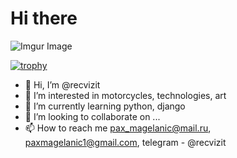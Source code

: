 # Hi there

![Imgur Image](https://i.imgur.com/phBqJDw.gif)

[![trophy](https://github-profile-trophy.vercel.app/?username=recvizit&row=2&column=3)](https://github.com/ryo-ma/github-profile-trophy)

- 👋 Hi, I’m @recvizit
- 👀 I’m interested in motorcycles, technologies, art
- 🌱 I’m currently learning python, django
- 💞️ I’m looking to collaborate on ...
- 📫 How to reach me pax_magelanic@mail.ru, paxmagelanic1@gmail.com, telegram - @recvizit
